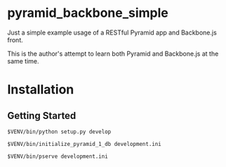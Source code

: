 pyramid_backbone_simple
=======================

Just a simple example usage of a RESTful Pyramid app and Backbone.js front.

This is the author's attempt to learn both Pyramid and Backbone.js at the same time.



Installation
============

Getting Started
---------------
```
$VENV/bin/python setup.py develop

$VENV/bin/initialize_pyramid_1_db development.ini

$VENV/bin/pserve development.ini
```